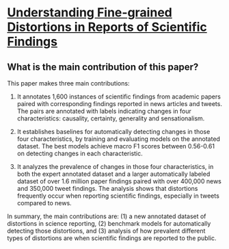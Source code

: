 # [Understanding Fine-grained Distortions in Reports of Scientific Findings](https://arxiv.org/abs/2402.12431)

## What is the main contribution of this paper?

 This paper makes three main contributions:

1. It annotates 1,600 instances of scientific findings from academic papers paired with corresponding findings reported in news articles and tweets. The pairs are annotated with labels indicating changes in four characteristics: causality, certainty, generality and sensationalism. 

2. It establishes baselines for automatically detecting changes in those four characteristics, by training and evaluating models on the annotated dataset. The best models achieve macro F1 scores between 0.56-0.61 on detecting changes in each characteristic.

3. It analyzes the prevalence of changes in those four characteristics, in both the expert annotated dataset and a larger automatically labeled dataset of over 1.6 million paper findings paired with over 400,000 news and 350,000 tweet findings. The analysis shows that distortions frequently occur when reporting scientific findings, especially in tweets compared to news.

In summary, the main contributions are: (1) a new annotated dataset of distortions in science reporting, (2) benchmark models for automatically detecting those distortions, and (3) analysis of how prevalent different types of distortions are when scientific findings are reported to the public.
